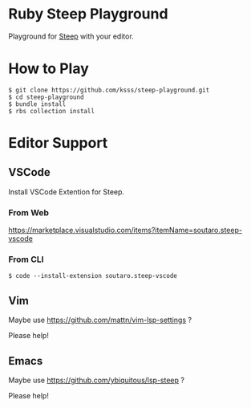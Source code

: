 Ruby Steep Playground
=====

Playground for [Steep](https://github.com/soutaro/steep) with your editor.

# How to Play

```
$ git clone https://github.com/ksss/steep-playground.git
$ cd steep-playground
$ bundle install
$ rbs collection install
```

# Editor Support

## VSCode

Install VSCode Extention for Steep.

### From Web

https://marketplace.visualstudio.com/items?itemName=soutaro.steep-vscode

### From CLI

```
$ code --install-extension soutaro.steep-vscode
```

## Vim

Maybe use https://github.com/mattn/vim-lsp-settings ?

Please help!

## Emacs

Maybe use https://github.com/ybiquitous/lsp-steep ?

Please help!
